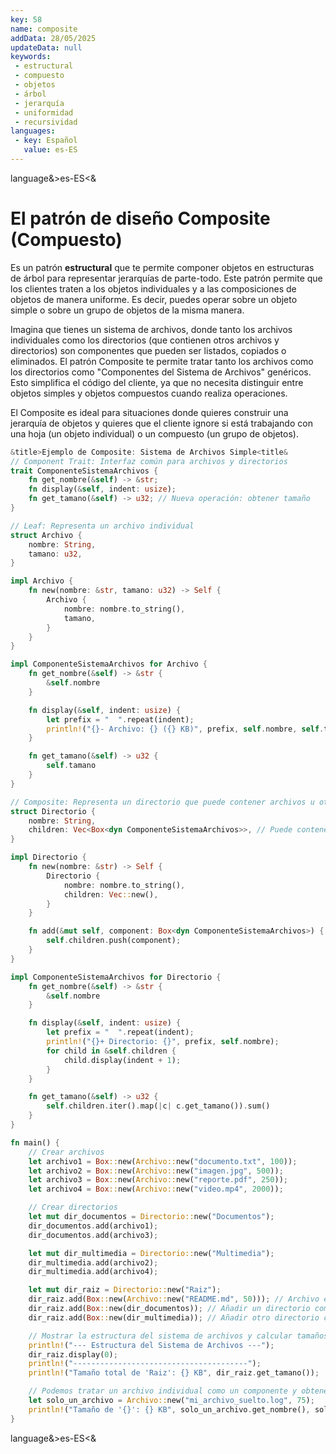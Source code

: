 ```yaml
---
key: 58
name: composite
addData: 28/05/2025
updateData: null
keywords: 
 - estructural
 - compuesto
 - objetos
 - árbol
 - jerarquía
 - uniformidad
 - recursividad
languages:
 - key: Español
   value: es-ES
---
```

language&>es-ES<&
# El patrón de diseño **Composite** (Compuesto)
Es un patrón **estructural** que te permite componer objetos en estructuras de árbol para representar jerarquías de parte-todo. Este patrón permite que los clientes traten a los objetos individuales y a las composiciones de objetos de manera uniforme. Es decir, puedes operar sobre un objeto simple o sobre un grupo de objetos de la misma manera.

Imagina que tienes un sistema de archivos, donde tanto los archivos individuales como los directorios (que contienen otros archivos y directorios) son componentes que pueden ser listados, copiados o eliminados. El patrón Composite te permite tratar tanto los archivos como los directorios como "Componentes del Sistema de Archivos" genéricos. Esto simplifica el código del cliente, ya que no necesita distinguir entre objetos simples y objetos compuestos cuando realiza operaciones.

El Composite es ideal para situaciones donde quieres construir una jerarquía de objetos y quieres que el cliente ignore si está trabajando con una hoja (un objeto individual) o un compuesto (un grupo de objetos).

```rust
&title>Ejemplo de Composite: Sistema de Archivos Simple<title&
// Component Trait: Interfaz común para archivos y directorios
trait ComponenteSistemaArchivos {
    fn get_nombre(&self) -> &str;
    fn display(&self, indent: usize);
    fn get_tamano(&self) -> u32; // Nueva operación: obtener tamaño
}

// Leaf: Representa un archivo individual
struct Archivo {
    nombre: String,
    tamano: u32,
}

impl Archivo {
    fn new(nombre: &str, tamano: u32) -> Self {
        Archivo {
            nombre: nombre.to_string(),
            tamano,
        }
    }
}

impl ComponenteSistemaArchivos for Archivo {
    fn get_nombre(&self) -> &str {
        &self.nombre
    }

    fn display(&self, indent: usize) {
        let prefix = "  ".repeat(indent);
        println!("{}- Archivo: {} ({} KB)", prefix, self.nombre, self.tamano);
    }

    fn get_tamano(&self) -> u32 {
        self.tamano
    }
}

// Composite: Representa un directorio que puede contener archivos u otros directorios
struct Directorio {
    nombre: String,
    children: Vec<Box<dyn ComponenteSistemaArchivos>>, // Puede contener hojas o composites
}

impl Directorio {
    fn new(nombre: &str) -> Self {
        Directorio {
            nombre: nombre.to_string(),
            children: Vec::new(),
        }
    }

    fn add(&mut self, component: Box<dyn ComponenteSistemaArchivos>) {
        self.children.push(component);
    }
}

impl ComponenteSistemaArchivos for Directorio {
    fn get_nombre(&self) -> &str {
        &self.nombre
    }

    fn display(&self, indent: usize) {
        let prefix = "  ".repeat(indent);
        println!("{}+ Directorio: {}", prefix, self.nombre);
        for child in &self.children {
            child.display(indent + 1);
        }
    }

    fn get_tamano(&self) -> u32 {
        self.children.iter().map(|c| c.get_tamano()).sum()
    }
}

fn main() {
    // Crear archivos
    let archivo1 = Box::new(Archivo::new("documento.txt", 100));
    let archivo2 = Box::new(Archivo::new("imagen.jpg", 500));
    let archivo3 = Box::new(Archivo::new("reporte.pdf", 250));
    let archivo4 = Box::new(Archivo::new("video.mp4", 2000));

    // Crear directorios
    let mut dir_documentos = Directorio::new("Documentos");
    dir_documentos.add(archivo1);
    dir_documentos.add(archivo3);

    let mut dir_multimedia = Directorio::new("Multimedia");
    dir_multimedia.add(archivo2);
    dir_multimedia.add(archivo4);

    let mut dir_raiz = Directorio::new("Raiz");
    dir_raiz.add(Box::new(Archivo::new("README.md", 50))); // Archivo en la raíz
    dir_raiz.add(Box::new(dir_documentos)); // Añadir un directorio compuesto
    dir_raiz.add(Box::new(dir_multimedia)); // Añadir otro directorio compuesto

    // Mostrar la estructura del sistema de archivos y calcular tamaños
    println!("--- Estructura del Sistema de Archivos ---");
    dir_raiz.display(0);
    println!("---------------------------------------");
    println!("Tamaño total de 'Raiz': {} KB", dir_raiz.get_tamano());

    // Podemos tratar un archivo individual como un componente y obtener su tamaño
    let solo_un_archivo = Archivo::new("mi_archivo_suelto.log", 75);
    println!("Tamaño de '{}': {} KB", solo_un_archivo.get_nombre(), solo_un_archivo.get_tamano());
}
```
language&>es-ES<&